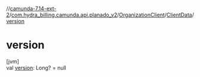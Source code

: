 //[camunda-7.14-ext-2](../../../../index.md)/[com.hydra_billing.camunda.api.planado_v2](../../index.md)/[OrganizationClient](../index.md)/[ClientData](index.md)/[version](version.md)

# version

[jvm]\
val [version](version.md): Long? = null
